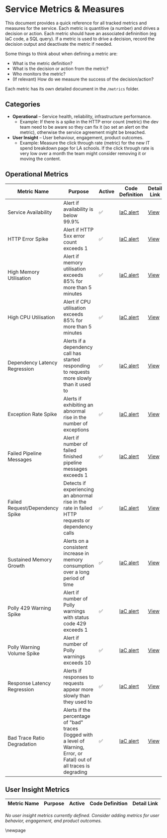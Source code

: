 # Service Metrics & Measures

This document provides a quick reference for all tracked metrics and measures for the service. Each metric is quantitive (a number) and drives a decision or action. Each metric should have an associated defininition (eg IaC code, a SQL query). If a metric is used to drive a decision, record the decision output and deactivate the metric if needed.

Some things to think about when defining a metric are:

* What is the metric definition?
* What is the decision or action from the metric?
* Who monitors the metric?
* (If relevant) How do we measure the success of the decision/action?

Each metric has its own detailed document in the `/metrics` folder.

## Categories

* **Operational** – Service health, reliability, infrastructure performance.
  * Example: If there is a spike in the HTTP error count (metric) the dev team need to be aware so they can fix it (so set an alert on the metric), otherwise the service agreement  might be breached.
* **User Insight** – User behaviour, engagement, product outcomes.
  * Example: Measure the click through rate (metric) for the new IT spend breakdown page for LA schools. If the click through rate is very low over a month the team might consider removing it or moving the content.

## Operational Metrics

| Metric Name                     | Purpose                                                                                                                   | Active | Code Definition                              | Detail Link                                          |
|---------------------------------|---------------------------------------------------------------------------------------------------------------------------|--------|---------------------------------------------|------------------------------------------------------|
| Service Availability            | Alert if availability is below 99.9%                                                                                      | ✅     | [IaC alert](../../support-analytics/terraform/alerts.tf)        | [View](metrics/001_service-availability.md)          |
| HTTP Error Spike                | Alert if HTTP 5xx error count exceeds 1                                                                                   | ✅     | [IaC alert](../../support-analytics/terraform/alerts.tf)            | [View](metrics/002_http-error-spike.md)              |
| High Memory Utilisation         | Alert if memory utilisation exceeds 85% for more than 5 minutes                                                           | ✅     | [IaC alert](../../support-analytics/terraform/alerts.tf)               | [View](metrics/003_high-memory-utilisation.md)       |
| High CPU Utilisation            | Alert if CPU utilisation exceeds 85% for more than 5 minutes                                                              | ✅     | [IaC alert](../../support-analytics/terraform/alerts.tf)                  | [View](metrics/004_high-cpu-utilisation.md)          |
| Dependency Latency Regression   | Alerts if a dependency call has started responding to requests more slowly than it used to                                | ✅     | [IaC alert](../../support-analytics/terraform/alerts.tf)   | [View](metrics/005_dependency-latency-regression.md) |
| Exception Rate Spike            | Alerts if exhibiting an abnormal rise in the number of exceptions                                                         | ✅     | [IaC alert](../../support-analytics/terraform/alerts.tf)           | [View](metrics/006_exception-rate-spike.md)          |
| Failed Pipeline Messages        | Alert if number of failed finished pipeline messages exceeds 1                                                            | ✅     | [IaC alert](../../support-analytics/terraform/alerts.tf)     | [View](metrics/007_failed-pipeline-messages.md)      |
| Failed Request/Dependency Spike | Detects if experiencing an abnormal rise in the rate in failed HTTP requests or dependency calls                          | ✅     | [IaC alert](../../support-analytics/terraform/alerts.tf)     | [View](metrics/008_failed-request-spike.md)          |
| Sustained Memory Growth         | Alerts on a consistent increase in memory consumption over a long period of time                                          | ✅     | [IaC alert](../../support-analytics/terraform/alerts.tf)        | [View](metrics/009_sustained-memory-growth.md)       |
| Polly 429 Warning Spike         | Alert if number of Polly warnings with status code 429 exceeds 1                                                          | ✅     | [IaC alert](../../support-analytics/terraform/alerts.tf)            | [View](metrics/010_polly-429-warning-spike.md)       |
| Polly Warning Volume Spike      | Alert if number of Polly warnings exceeds 10                                                                              | ✅     | [IaC alert](../../support-analytics/terraform/alerts.tf)       | [View](metrics/011_polly-warning-volume-spike.md)    |
| Response Latency Regression     | Alerts if responses to requests appear more slowly than they used to                                                      | ✅     | [IaC alert](../../support-analytics/terraform/alerts.tf)     | [View](metrics/012_response-latency-regression.md)   |
| Bad Trace Ratio Degradation     | Alerts if the percentage of "bad" traces (logged with a level of Warning, Error, or Fatal) out of all traces is degrading | ✅     | [IaC alert](../../support-analytics/terraform/alerts.tf)          | [View](metrics/013_bad-trace-ratio-degradation.md)   |

## User Insight Metrics

| Metric Name                     | Purpose                                                                                                                   | Active | Code Definition                              | Detail Link                                          |
|---------------------------------|---------------------------------------------------------------------------------------------------------------------------|--------|---------------------------------------------|------------------------------------------------------|

*No user insight metrics currently defined. Consider adding metrics for user behavior, engagement, and product outcomes.*

<!-- Leave the rest of this page blank -->
\newpage
